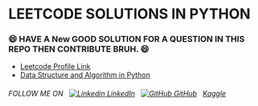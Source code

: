 # LEETCODE SOLUTIONS IN PYTHON
### 😄 HAVE A New GOOD SOLUTION FOR A QUESTION IN THIS REPO THEN CONTRIBUTE BRUH. 😄
+ [Leetcode Profile Link](https://leetcode.com/hritikakolkar/)
+ [Data Structure and Algorithm in Python](https://github.com/HRITIKAKOLKAR/DSA)

###### FOLLOW ME ON &nbsp; [![Linkedin](https://i.stack.imgur.com/gVE0j.png) LinkedIn](https://www.linkedin.com/in/hritikakolkar/) &nbsp; [![GitHub](https://i.stack.imgur.com/tskMh.png) GitHub](https://github.com/HRITIKAKOLKAR/) &nbsp; [Kaggle](https://www.kaggle.com/hritikakolkar)
